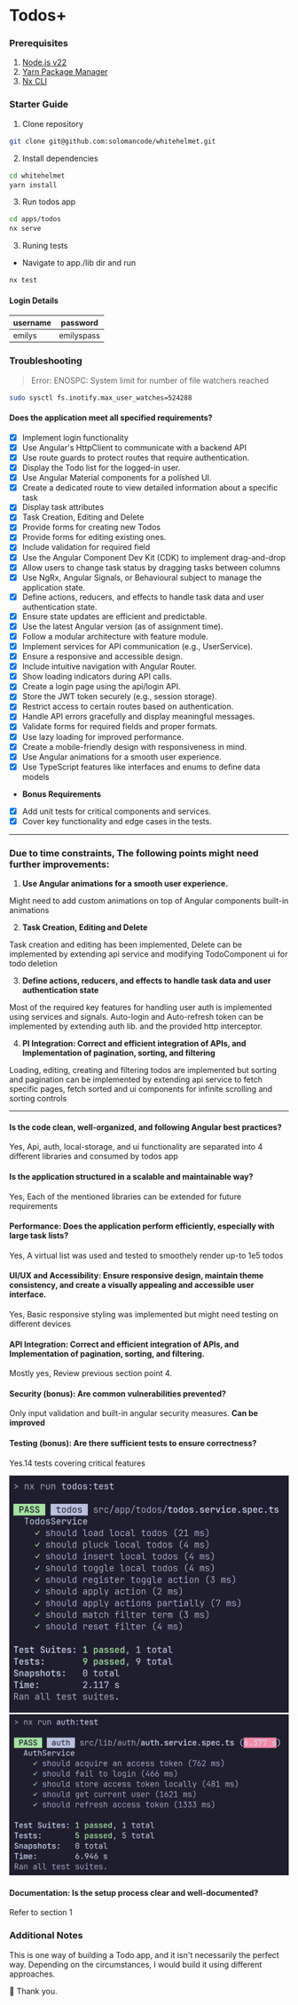 # Todos+

### Prerequisites

1. [Node.js v22](https://nodejs.org/en)
2. [Yarn Package Manager](https://yarnpkg.com/)
3. [Nx CLI](https://nx.dev/)

### Starter Guide

1. Clone repository

```sh
git clone git@github.com:solomancode/whitehelmet.git
```

2. Install dependencies

```sh
cd whitehelmet
yarn install
```

3. Run todos app

```sh
cd apps/todos
nx serve
```

3. Runing tests

- Navigate to app./lib dir and run

```sh
nx test
```

#### Login Details

| username | password   |
| -------- | ---------- |
| emilys   | emilyspass |

### Troubleshooting

> Error: ENOSPC: System limit for number of file watchers reached

```sh
sudo sysctl fs.inotify.max_user_watches=524288
```

#### Does the application meet all specified requirements?

- [x] Implement login functionality
- [x] Use Angular's HttpClient to communicate with a backend API
- [x] Use route guards to protect routes that require authentication.
- [x] Display the Todo list for the logged-in user.
- [x] Use Angular Material components for a polished UI.
- [x] Create a dedicated route to view detailed information about a specific task
- [x] Display task attributes
- [x] Task Creation, Editing and Delete
- [x] Provide forms for creating new Todos
- [x] Provide forms for editing existing ones.
- [x] Include validation for required field
- [x] Use the Angular Component Dev Kit (CDK) to implement drag-and-drop
- [x] Allow users to change task status by dragging tasks between columns
- [x] Use NgRx, Angular Signals, or Behavioural subject to manage the application state.
- [x] Define actions, reducers, and effects to handle task data and user authentication state.
- [x] Ensure state updates are efficient and predictable.
- [x] Use the latest Angular version (as of assignment time).
- [x] Follow a modular architecture with feature module.
- [x] Implement services for API communication (e.g., UserService).
- [x] Ensure a responsive and accessible design.
- [x] Include intuitive navigation with Angular Router.
- [x] Show loading indicators during API calls.
- [x] Create a login page using the api/login API.
- [x] Store the JWT token securely (e.g., session storage).
- [x] Restrict access to certain routes based on authentication.
- [x] Handle API errors gracefully and display meaningful messages.
- [x] Validate forms for required fields and proper formats.
- [x] Use lazy loading for improved performance.
- [x] Create a mobile-friendly design with responsiveness in mind.
- [x] Use Angular animations for a smooth user experience.
- [x] Use TypeScript features like interfaces and enums to define data models

- **Bonus Requirements**
- [x] Add unit tests for critical components and services.
- [x] Cover key functionality and edge cases in the tests.

---

### Due to time constraints, The following points might need further improvements:

1. **Use Angular animations for a smooth user experience.**

Might need to add custom animations on top of Angular components built-in animations

2. **Task Creation, Editing and Delete**

Task creation and editing has been implemented, Delete can be implemented by extending api service and modifying TodoComponent ui for todo deletion

3. **Define actions, reducers, and effects to handle task data and user authentication state**

Most of the required key features for handling user auth is implemented using services and signals. Auto-login and Auto-refresh token can be implemented by extending auth lib. and the provided http interceptor.

4. **PI Integration: Correct and efficient integration of APIs, and Implementation of pagination, sorting, and filtering**

Loading, editing, creating and filtering todos are implemented but sorting and pagination can be implemented by extending api service to fetch specific pages, fetch sorted and ui components for infinite scrolling and sorting controls

---

#### Is the code clean, well-organized, and following Angular best practices?

Yes, Api, auth, local-storage, and ui functionality are separated into 4 different libraries and consumed by todos app

#### Is the application structured in a scalable and maintainable way?

Yes, Each of the mentioned libraries can be extended for future requirements

#### Performance: Does the application perform efficiently, especially with large task lists?

Yes, A virtual list was used and tested to smoothely render up-to 1e5 todos

#### UI/UX and Accessibility: Ensure responsive design, maintain theme consistency, and create a visually appealing and accessible user interface.

Yes, Basic responsive styling was implemented but might need testing on different devices

#### API Integration: Correct and efficient integration of APIs, and Implementation of pagination, sorting, and filtering.

Mostly yes, Review previous section point 4.

#### Security (bonus): Are common vulnerabilities prevented?

Only input validation and built-in angular security measures. **Can be improved**

#### Testing (bonus): Are there sufficient tests to ensure correctness?

Yes.14 tests covering critical features

![Todos Test](./imgs/test_01.png)
![Todos Test](./imgs/test_02.png)

#### Documentation: Is the setup process clear and well-documented?

Refer to section 1

### Additional Notes

This is one way of building a Todo app, and it isn't necessarily the perfect way. Depending on the circumstances, I would build it using different approaches.

👋 Thank you.
